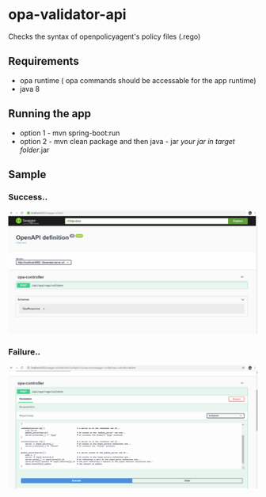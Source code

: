 # opa-validator-api
Checks the syntax of openpolicyagent's policy files (.rego)

## Requirements
  * opa runtime ( opa commands should be accessable for the app runtime)
  * java 8
 
## Running the app
  * option 1 - mvn spring-boot:run
  * option 2 - mvn clean package and then java - jar *your jar in target folder*.jar

## Sample
### Success..
![Success](/Success.gif)

### Failure..
![Failure](/failure.gif)
